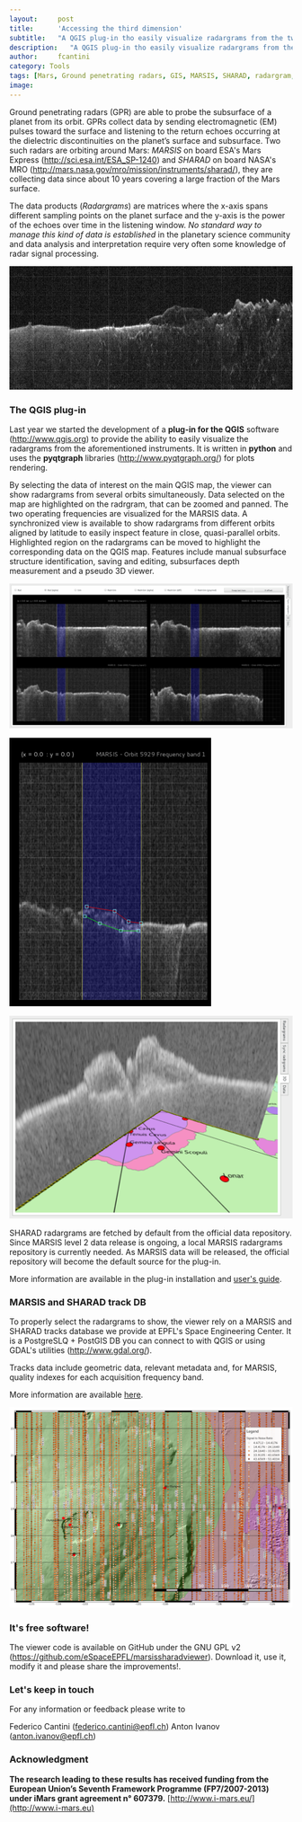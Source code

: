 ```yaml
---
layout:     post
title:      'Accessing the third dimension'
subtitle:   "A QGIS plug-in tho easily visualize radargrams from the two Mars ground penetrating radars, MARSIS and SHARAD."
description:   "A QGIS plug-in tho easily visualize radargrams from the two Mars ground penetrating radars, MARSIS and SHARAD."
author:     fcantini
category: Tools
tags: [Mars, Ground penetrating radars, GIS, MARSIS, SHARAD, radargram, visualisation]
image: 
---
```


Ground penetrating radars (GPR) are able to probe the subsurface of a planet from its orbit. GPRs collect data by sending electromagnetic (EM) pulses toward the surface and listening to the return echoes occurring at the dielectric discontinuities on the planet’s surface and subsurface. 
Two such radars are orbiting around Mars: *MARSIS* on board ESA's Mars Express (http://sci.esa.int/ESA_SP-1240) and *SHARAD* on board NASA's MRO (http://mars.nasa.gov/mro/mission/instruments/sharad/), they are collecting data since about 10 years covering a large fraction of the Mars surface. 

The data products (*Radargrams*) are matrices where the x-axis spans different sampling points on the planet surface and the y-axis is the power of the echoes over time in the listening window.
*No standard way to manage this kind of data is established* in the planetary science community and data analysis and interpretation require very often some knowledge of radar signal processing.

[![Screenshot](/img/posts/fcantini/SHARAD_rg_1971502.png "Example of SHARAD radargram")]()


### The QGIS plug-in

Last year we started the development of a **plug-in for the QGIS** software (http://www.qgis.org) to provide the ability to easily visualize the radargrams from the aforementioned instruments. It is written in **python** and uses the **pyqtgraph** libraries (http://www.pyqtgraph.org/) for plots rendering.

By selecting the data of interest on the main QGIS map, the viewer can show radargrams from several orbits simultaneously. Data selected on the map are highlighted on the radrgram, that can be zoomed and panned. The two operating frequencies are visualized for the MARSIS data. A synchronized view is available to show radargrams from different orbits aligned by latitude to easily inspect feature in close, quasi-parallel orbits. Highlighted region on the radargrams can be moved to highlight the corresponding data on the QGIS map. Features include manual subsurface structure identification, saving and editing, subsurfaces depth measurement and a pseudo 3D viewer.


[![Screenshot](/img/posts/fcantini/viewer.png "MARSIS/SHARAD QGIS viewer plug-in")]()

[![Screenshot](/img/posts/fcantini/surfaces.png "Subsurfaces depth measument")]()

[![Screenshot](/img/posts/fcantini/3d.png "Pseudo 3D viewer")]()


SHARAD radargrams are fetched by default from the official data repository. Since MARSIS level 2 data release is ongoing, a local MARSIS radargrams repository is currently needed. As MARSIS data will be released, the official repository will become the default source for the plug-in.

More information are available in the plug-in installation and [user's guide](https://github.com/eSpaceEPFL/marsissharadviewer/blob/master/docs/_build/latex/maarsissharadviewer.pdf).



### MARSIS and SHARAD track DB

To properly select the radargrams to show, the viewer rely on a MARSIS and SHARAD tracks database we provide at EPFL's Space Engineering Center. It is a PostgreSLQ + PostGIS DB you can connect to with QGIS or using GDAL's utilities (http://www.gdal.org/).

Tracks data include geometric data, relevant metadata and, for MARSIS, quality indexes for each acquisition frequency band.

More information are available [here](https://github.com/eSpaceEPFL/marsissharadviewer/blob/master/tracks_db_docs/_build/latex/MARSgroundpenetratingradarstracksGISvectorlayers.pdf).

[![Screenshot](/img/posts/fcantini/map.png "QGIS map with MARSIS tracks")]()



### It's free software!

The viewer code is available on GitHub under the GNU GPL v2 (https://github.com/eSpaceEPFL/marsissharadviewer). Download it, use it, modify it and please share the improvements!.


### Let's keep in touch

For any information or feedback please write to 

Federico Cantini (federico.cantini@epfl.ch)
Anton Ivanov (anton.ivanov@epfl.ch)


### Acknowledgment

**The research leading to these results has received funding from the European Union’s Seventh Framework Programme (FP7/2007-2013) under iMars grant agreement n° 607379.** [http://www.i-mars.eu/](http://www.i-mars.eu)





